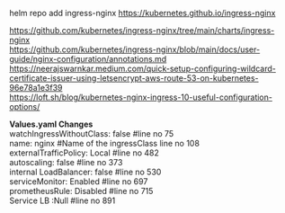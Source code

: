 helm repo add ingress-nginx https://kubernetes.github.io/ingress-nginx

https://github.com/kubernetes/ingress-nginx/tree/main/charts/ingress-nginx \
https://github.com/kubernetes/ingress-nginx/blob/main/docs/user-guide/nginx-configuration/annotations.md \
https://neerajswarnkar.medium.com/quick-setup-configuring-wildcard-certificate-issuer-using-letsencrypt-aws-route-53-on-kubernetes-96e78a1e3f39 \
https://loft.sh/blog/kubernetes-nginx-ingress-10-useful-configuration-options/

**Values.yaml Changes** \
watchIngressWithoutClass: false #line no 75 \
name: nginx  #Name of the ingressClass line no 108 \
externalTrafficPolicy: Local  #line no 482 \
autoscaling: false	 #line no 373 \
internal LoadBalancer: false  #line no 530 \
serviceMonitor: Enabled  #line no 697 \
prometheusRule: Disabled  #line no 715 \
Service LB :Null	#line no 891
